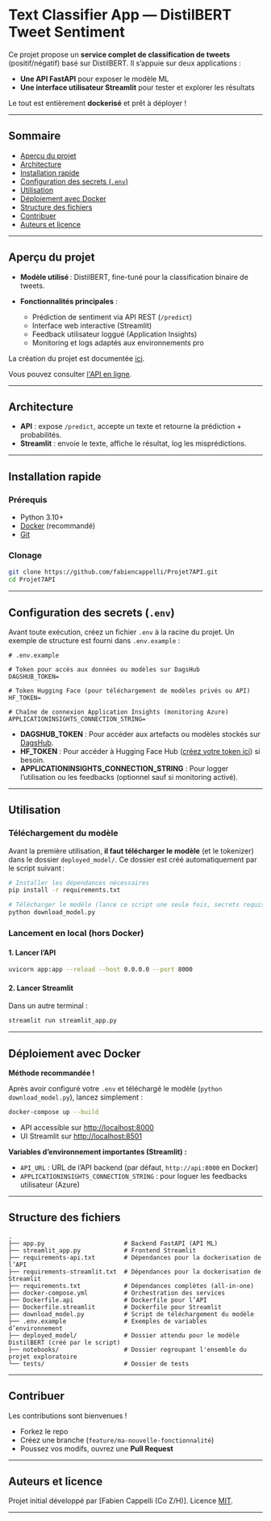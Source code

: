 # Text Classifier App — DistilBERT Tweet Sentiment

Ce projet propose un **service complet de classification de tweets** (positif/négatif) basé sur DistilBERT.
Il s’appuie sur deux applications :

- **Une API FastAPI** pour exposer le modèle ML
- **Une interface utilisateur Streamlit** pour tester et explorer les résultats

Le tout est entièrement **dockerisé** et prêt à déployer !

---

## Sommaire

- [Aperçu du projet](#aperçu-du-projet)
- [Architecture](#architecture)
- [Installation rapide](#installation-rapide)
- [Configuration des secrets (`.env`)](#configuration-des-secrets-env)
- [Utilisation](#utilisation)
- [Déploiement avec Docker](#déploiement-avec-docker)
- [Structure des fichiers](#structure-des-fichiers)
- [Contribuer](#contribuer)
- [Auteurs et licence](#auteurs-et-licence)

---

## Aperçu du projet

- **Modèle utilisé** : DistilBERT, fine-tuné pour la classification binaire de tweets.
- **Fonctionnalités principales** :

  - Prédiction de sentiment via API REST (`/predict`)
  - Interface web interactive (Streamlit)
  - Feedback utilisateur loggué (Application Insights)
  - Monitoring et logs adaptés aux environnements pro

La création du projet est documentée [ici](https://www.fabiencappelli.com/projetoc7).

Vous pouvez consulter [l'API en ligne](https://projet7oc.fabiencappelli.com/).

---

## Architecture

- **API** : expose `/predict`, accepte un texte et retourne la prédiction + probabilités.
- **Streamlit** : envoie le texte, affiche le résultat, log les misprédictions.

---

## Installation rapide

### Prérequis

- Python 3.10+
- [Docker](https://www.docker.com/) (recommandé)
- [Git](https://git-scm.com/)

### Clonage

```bash
git clone https://github.com/fabiencappelli/Projet7API.git
cd Projet7API
```

---

## Configuration des secrets (`.env`)

Avant toute exécution, créez un fichier `.env` à la racine du projet.
Un exemple de structure est fourni dans `.env.example` :

```env
# .env.example

# Token pour accès aux données ou modèles sur DagsHub
DAGSHUB_TOKEN=

# Token Hugging Face (pour téléchargement de modèles privés ou API)
HF_TOKEN=

# Chaîne de connexion Application Insights (monitoring Azure)
APPLICATIONINSIGHTS_CONNECTION_STRING=
```

- **DAGSHUB_TOKEN** : Pour accéder aux artefacts ou modèles stockés sur [DagsHub](https://dagshub.com/).
- **HF_TOKEN** : Pour accéder à Hugging Face Hub ([créez votre token ici](https://huggingface.co/settings/tokens)) si besoin.
- **APPLICATIONINSIGHTS_CONNECTION_STRING** : Pour logger l’utilisation ou les feedbacks (optionnel sauf si monitoring activé).

---

## Utilisation

### Téléchargement du modèle

Avant la première utilisation, **il faut télécharger le modèle** (et le tokenizer) dans le dossier `deployed_model/`.
Ce dossier est créé automatiquement par le script suivant :

```bash
# Installer les dépendances nécessaires
pip install -r requirements.txt

# Télécharger le modèle (lance ce script une seule fois, secrets requis dans .env)
python download_model.py
```

### Lancement en local (hors Docker)

#### 1. Lancer l’API

```bash
uvicorn app:app --reload --host 0.0.0.0 --port 8000
```

#### 2. Lancer Streamlit

Dans un autre terminal :

```bash
streamlit run streamlit_app.py
```

---

## Déploiement avec Docker

**Méthode recommandée !**

Après avoir configuré votre `.env` et téléchargé le modèle (`python download_model.py`), lancez simplement :

```bash
docker-compose up --build
```

- API accessible sur [http://localhost:8000](http://localhost:8000)
- UI Streamlit sur [http://localhost:8501](http://localhost:8501)

**Variables d’environnement importantes (Streamlit) :**

- `API_URL` : URL de l’API backend (par défaut, `http://api:8000` en Docker)
- `APPLICATIONINSIGHTS_CONNECTION_STRING` : pour loguer les feedbacks utilisateur (Azure)

---

## Structure des fichiers

```
.
├── app.py                      # Backend FastAPI (API ML)
├── streamlit_app.py            # Frontend Streamlit
├── requirements-api.txt        # Dépendances pour la dockerisation de l’API
├── requirements-streamlit.txt  # Dépendances pour la dockerisation de Streamlit
├── requirements.txt            # Dépendances complètes (all-in-one)
├── docker-compose.yml          # Orchestration des services
├── Dockerfile.api              # Dockerfile pour l’API
├── Dockerfile.streamlit        # Dockerfile pour Streamlit
├── download_model.py           # Script de téléchargement du modèle
├── .env.example                # Exemples de variables d’environnement
├── deployed_model/             # Dossier attendu pour le modèle DistilBERT (créé par le script)
├── notebooks/                  # Dossier regroupant l'ensemble du projet exploratoire
└── tests/                      # Dossier de tests
```

---

## Contribuer

Les contributions sont bienvenues !

- Forkez le repo
- Créez une branche (`feature/ma-nouvelle-fonctionnalité`)
- Poussez vos modifs, ouvrez une **Pull Request**

---

## Auteurs et licence

Projet initial développé par \[Fabien Cappelli (Co Z/H)].
Licence [MIT](./LICENSE).

---
